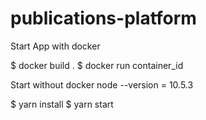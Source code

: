 # publications-platform

Start App with docker

  $ docker build .
  $ docker run container_id

 Start without docker
 node --version = 10.5.3

  $ yarn install
  $ yarn start
